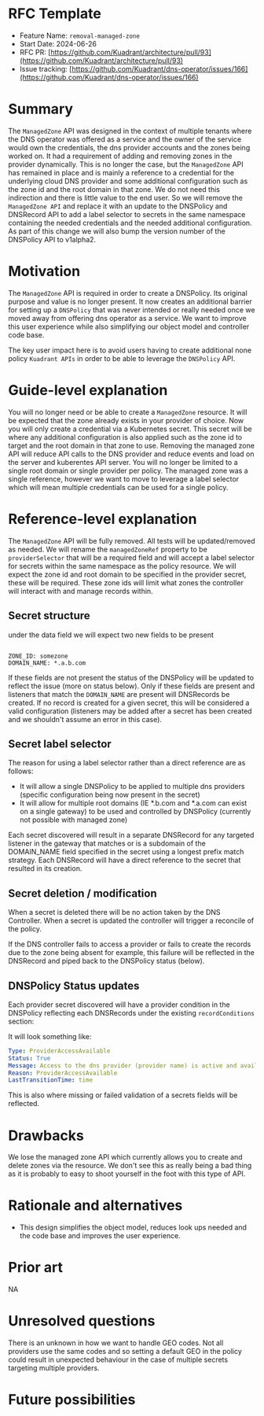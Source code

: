 # RFC Template

- Feature Name: `removal-managed-zone`
- Start Date: 2024-06-26
- RFC PR: [https://github.com/Kuadrant/architecture/pull/93](https://github.com/Kuadrant/architecture/pull/93)
- Issue tracking: [https://github.com/Kuadrant/dns-operator/issues/166](https://github.com/Kuadrant/dns-operator/issues/166)

# Summary
[summary]: #summary

The `ManagedZone` API was designed in the context of multiple tenants where the DNS operator was offered as a service and the owner of the service would own the credentials, the dns provider accounts and the zones being worked on. It had a requirement of adding and removing zones in the provider dynamically. This is no longer the case, but the `ManagedZone` API has remained in place and is mainly a reference to a credential for the underlying cloud DNS provider and some additional configuration such as the zone id and the root domain in that zone. We do not need this indirection and there is little value to the end user. So we will remove the `ManagedZone API` and replace it with an update to the DNSPolicy and DNSRecord API to add a label selector to secrets in the same namespace containing the needed credentials and the needed additional configuration. As part of this change we will also bump the version number of the DNSPolicy API to v1alpha2. 

# Motivation
[motivation]: #motivation

The `ManagedZone` API is required in order to create a DNSPolicy. Its original purpose and value is no longer present. It now creates an additional barrier for setting up a `DNSPolicy` that was never intended or really needed once we moved away from offering dns operator as a service. We want to improve this user experience while also simplifying our object model and controller code base.

The key user impact here is to avoid users having to create additional none policy `Kuadrant APIs` in order to be able to leverage the `DNSPolicy` API. 

# Guide-level explanation
[guide-level-explanation]: #guide-level-explanation

You will no longer need or be able to create a `ManagedZone` resource. It will be expected that the zone already exists in your provider of choice. Now you will only create a credential via a Kubernetes secret. This secret will be where any additional configuration is also applied such as the zone id to target and the root domain in that zone to use. Removing the managed zone API will reduce API calls to the DNS provider and reduce events and load on the server and kuberentes API server.
You will no longer be limited to a single root domain or single provider per policy. The managed zone was a single reference, however we want to move to leverage a label selector which will mean multiple credentials can be used for a single policy. 

# Reference-level explanation
[reference-level-explanation]: #reference-level-explanation

The `ManagedZone` API will be fully removed. All tests will be updated/removed as needed. We will rename the `managedZoneRef` property to be `providerSelector` that will be a required field and will accept a label selector for secrets within the same namespace as the policy resource. We will expect the zone id and root domain to be specified in the provider secret, these will be required. These zone ids will limit what zones the controller will interact with and manage records within. 

## Secret structure

under the data field we will expect two new fields to be present

```

ZONE_ID: somezone
DOMAIN_NAME: *.a.b.com

```

If these fields are not present the status of the DNSPolicy will be updated to reflect the issue (more on status below). Only if these fields are present and listeners that match the `DOMAIN_NAME` are present will DNSRecords be created. If no record is created for a given secret, this will be considered a valid configuration (listeners may be added after a secret has been created and we shouldn't assume an error in this case).


## Secret label selector

The reason for using a label selector rather than a direct reference are as follows:

- It will allow a single DNSPolicy to be applied to multiple dns providers (specific configuration being now present in the secret)
- It will allow for multiple root domains (IE *.b.com and *.a.com can exist on a single gateway) to be used and controlled by DNSPolicy (currently not possible with managed zone)

Each secret discovered will result in a separate DNSRecord for any targeted listener in the gateway that matches or is a subdomain of the DOMAIN_NAME field specified in the secret using a longest prefix match strategy. Each DNSRecord will have a direct reference to the secret that resulted in its creation. 

## Secret deletion / modification

When a secret is deleted there will be no action taken by the DNS Controller. When a secret is updated the controller will trigger a reconcile of the policy. 

If the DNS controller fails to access a provider or fails to create the records due to the zone being absent for example, this failure will be reflected in the DNSRecord and piped back to the DNSPolicy status (below). 

## DNSPolicy Status updates

Each provider secret discovered will have a provider condition in the DNSPolicy reflecting each DNSRecords under the existing `recordConditions` section:

It will look something like:

```yaml
Type: ProviderAccessAvailable
Status: True
Message: Access to the dns provider (provider name) is active and available.
Reason: ProviderAccessAvailable
LastTransitionTime: time
```

This is also where missing or failed validation of a secrets fields will be reflected.

# Drawbacks
[drawbacks]: #drawbacks

We lose the managed zone API which currently allows you to create and delete zones via the resource. We don't see this as really being a bad thing as it is probably to easy to shoot yourself in the foot with this type of API. 

# Rationale and alternatives
[rationale-and-alternatives]: #rationale-and-alternatives

- This design simplifies the object model, reduces look ups needed and the code base and improves the user experience.

# Prior art
[prior-art]: #prior-art

NA

# Unresolved questions
[unresolved-questions]: #unresolved-questions

There is an unknown in how we want to handle GEO codes. Not all providers use the same codes and so setting a default GEO in the policy could result in unexpected behaviour in the case of multiple secrets targeting multiple providers. 

# Future possibilities
[future-possibilities]: #future-possibilities
